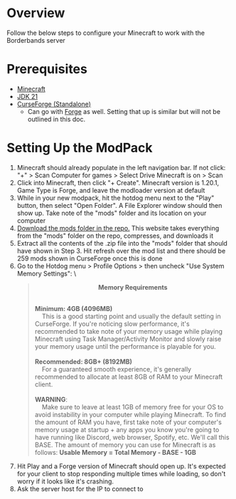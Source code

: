 # Overview
Follow the below steps to configure your Minecraft to work with the Borderbands server

# Prerequisites
- [Minecraft](https://www.minecraft.net/en-us/download)
- [JDK 21](https://www.oracle.com/java/technologies/downloads/#java21)
- [CurseForge (Standalone)](https://www.curseforge.com/download/app#download-options)
    - Can go with [Forge](https://files.minecraftforge.net/net/minecraftforge/forge/index_1.20.1.html) as well. Setting that up is similar but will not be outlined in this doc.

# Setting Up the ModPack
1. Minecraft should already populate in the left navigation bar. If not click: \
"+" > Scan Computer for games > Select Drive Minecraft is on > Scan
2. Click into Minecraft, then click "+ Create". Minecraft version is 1.20.1, Game Type is Forge, and leave the modloader version at default
3. While in your new modpack, hit the hotdog menu next to the "Play" button, then select "Open Folder". A File Explorer window should then show up. Take note of the "mods" folder and its location on your computer
4. [Download the mods folder in the repo.](https://download-directory.github.io/?url=https%3A%2F%2Fgithub.com%2FNeptune45%2Fmcserver2024%2Ftree%2Fmain%2Fmods) This website takes everything from the "mods" folder on the repo, compresses, and downloads it
5. Extract all the contents of the .zip file into the "mods" folder that should have shown in Step 3. Hit refresh over the mod list and there should be 259 mods shown in CurseForge once this is done
6. Go to the Hotdog menu > Profile Options > then uncheck "Use System Memory Settings": \
    > <b><p style="text-align:center">Memory Requirements</p></b>
    > <br>
    > <b>Minimum: 4GB (4096MB)</b> <br>
    > &nbsp;&nbsp;&nbsp;&nbsp;This is a good starting point and usually the default setting in CurseForge. If you're noticing slow performance, it's recommended to take note of your memory usage while playing Minecraft using Task Manager/Activity Monitor and slowly raise your memory usage until the performance is playable for you. \
    > \
    > **Recommended: 8GB+ (8192MB)** \
    > &nbsp;&nbsp;&nbsp;&nbsp;For a guaranteed smooth experience, it's generally recommended to allocate at least 8GB of RAM to your Minecraft client. \
    > \
    > **WARNING**: \
    > &nbsp;&nbsp;&nbsp;&nbsp;Make sure to leave at least 1GB of memory free for your OS to avoid instability in your computer while playing Minecraft. To find the amount of RAM you have, first take note of your computer's memory usage at startup + any apps you know you're going to have running like Discord, web browser, Spotify, etc. We'll call this BASE. The amount of memory you can use for Minecraft is as follows: **Usable Memory = Total Memory - BASE - 1GB**
7. Hit Play and a Forge version of Minecraft should open up. It's expected for your client to stop responding multiple times while loading, so don't worry if it looks like it's crashing.
8. Ask the server host for the IP to connect to

